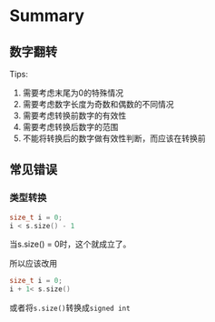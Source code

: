 # Summary

## 数字翻转

Tips:

1. 需要考虑末尾为0的特殊情况
2. 需要考虑数字长度为奇数和偶数的不同情况
3. 需要考虑转换前数字的有效性
4. 需要考虑转换后数字的范围
5. 不能将转换后的数字做有效性判断，而应该在转换前


## 常见错误

### 类型转换
```c++
size_t i = 0;
i < s.size() - 1
```
当s.size() = 0时，这个就成立了。

所以应该改用
```c++
size_t i = 0;
i + 1< s.size()
```
或者将`s.size()`转换成`signed int`


